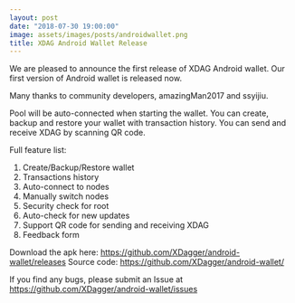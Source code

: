 ```yaml
---
layout: post
date: "2018-07-30 19:00:00"
image: assets/images/posts/androidwallet.png
title: XDAG Android Wallet Release
---
```


We are pleased to announce the first release of XDAG Android wallet.  Our first version of Android wallet is released now. 

Many thanks to community developers, amazingMan2017 and ssyijiu. 

Pool will be auto-connected when starting the wallet. You can create, backup and restore your wallet with transaction history. You can send and receive XDAG by scanning QR code. 

Full feature list:
1. Create/Backup/Restore wallet
2. Transactions history
3. Auto-connect to nodes
4. Manually switch nodes
5. Security check for root
6. Auto-check for new updates
7. Support QR code for sending and receiving XDAG
8. Feedback form

Download the apk here: https://github.com/XDagger/android-wallet/releases
Source code: https://github.com/XDagger/android-wallet/

If you find any bugs, please submit an Issue at https://github.com/XDagger/android-wallet/issues
